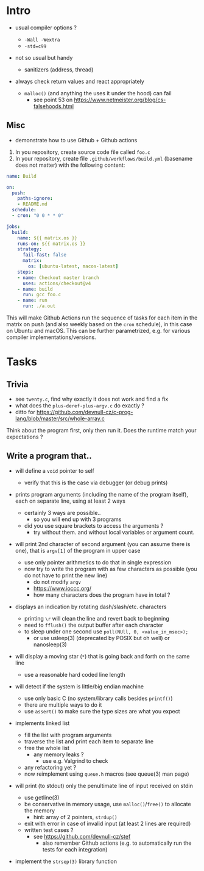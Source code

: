 # Intro

- usual compiler options ?
  - `-Wall -Wextra`
  - `-std=c99`

- not so usual but handy
  - sanitizers (address, thread)

- always check return values and react appropriately
  - `malloc()` (and anything the uses it under the hood) can fail
    - see point 53 on https://www.netmeister.org/blog/cs-falsehoods.html


## Misc

- demonstrate how to use Github + Github actions

1. In you repository, create source code file called `foo.c`
1. In your repository, create file `.github/workflows/build.yml` (basename does not matter) with the following content:
```yaml
name: Build

on:
  push:
    paths-ignore:
    - README.md
  schedule:
  - cron: "0 0 * * 0"

jobs:
  build:
    name: ${{ matrix.os }}
    runs-on: ${{ matrix.os }}
    strategy:
      fail-fast: false
      matrix:
        os: [ubuntu-latest, macos-latest]
    steps:
    - name: Checkout master branch
      uses: actions/checkout@v4
    - name: build
      run: gcc foo.c
    - name: run
      run: ./a.out
```

This will make Github Actions run the sequence of tasks for each item in the matrix on push (and also weekly based on the `cron` schedule), 
in this case on Ubuntu and macOS. This can be further parametrized, e.g. for various compiler implementations/versions.

# Tasks

## Trivia

- see `twenty.c`, find why exactly it does not work and find a fix
- what does the `plus-deref-plus-argv.c` do exactly ?
- ditto for https://github.com/devnull-cz/c-prog-lang/blob/master/src/whole-array.c

Think about the program first, only then run it. Does the runtime match your expectations ?

## Write a program that..

- will define a `void` pointer to self
  - verify that this is the case via debugger (or debug prints)

- prints program arguments (including the name of the program itself),
  each on separate line, using at least 2 ways
  - certainly 3 ways are possible..
    - so you will end up with 3 programs
  - did you use square brackets to access the arguments ?
    - try without them. and without local variables or argument count.

- will print 2nd character of second argument (you can assume there is one), that is `argv[1]`
  of the program in upper case
  - use only pointer arithmetics to do that in single expression
  - now try to write the program with as few characters as possible (you do not have to print the new line)
    - do not modify `argv`
    - https://www.ioccc.org/
    - how many characters does the program have in total ?

- displays an indication by rotating dash/slash/etc. characters
  - printing `\r` will clean the line and revert back to beginning
  - need to `fflush()` the output buffer after each character
  - to sleep under one second use `poll(NUll, 0, <value_in_msec>);`
    - or use usleep(3) (deprecated by POSIX but oh well) or nanosleep(3) 

- will display a moving star (`*`) that is going back and forth on the same line
  - use a reasonable hard coded line length

- will detect if the system is little/big endian machine
  - use only basic C (no system/library calls besides `printf()`)
  - there are multiple ways to do it
  - use `assert()` to make sure the type sizes are what you expect

- implements linked list
  - fill the list with program arguments
  - traverse the list and print each item to separate line
  - free the whole list
    - any memory leaks ?
      - use e.g. Valgrind to check
  - any refactoring yet ?
  - now reimplement using `queue.h` macros (see queue(3) man page)

- will print (to stdout) only the penultimate line of input received on stdin
  - use getline(3)
  - be conservative in memory usage, use `malloc()`/`free()` to allocate the memory
    - hint: array of 2 pointers, `strdup()`
  - exit with error in case of invalid input (at least 2 lines are required)
  - written test cases ?
    - see https://github.com/devnull-cz/stef
      - also remember Github actions (e.g. to automatically run the tests for each integration)

- implement the `strsep(3)` library function
